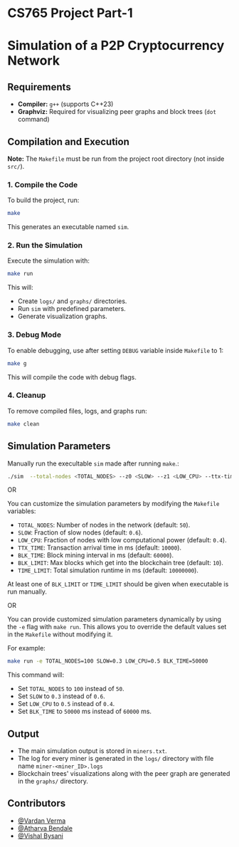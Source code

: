 # CS765 Project Part-1
# Simulation of a P2P Cryptocurrency Network

## Requirements

- **Compiler:** `g++` (supports C++23)
- **Graphviz:** Required for visualizing peer graphs and block trees (`dot` command)

## Compilation and Execution

**Note:** The `Makefile` must be run from the project root directory (not inside `src/`).

### 1. Compile the Code

To build the project, run:

```sh
make
```

This generates an executable named `sim`.

### 2. Run the Simulation

Execute the simulation with:

```sh
make run
```

This will:
- Create `logs/` and `graphs/` directories.
- Run `sim` with predefined parameters.
- Generate visualization graphs.

### 3. Debug Mode

To enable debugging, use after setting `DEBUG` variable inside `Makefile` to 1:

```sh
make g
```

This will compile the code with debug flags.

### 4. Cleanup

To remove compiled files, logs, and graphs run:

```sh
make clean
```

## Simulation Parameters
Manually run the execultable `sim` made after running `make`.:

```sh
./sim  --total-nodes <TOTAL_NODES> --z0 <SLOW> --z1 <LOW_CPU> --ttx-time <TTX_TIME> --blk-time <BLK_TIME> --blk-limit <BLK_LIMIT>
```

OR

You can customize the simulation parameters by modifying the `Makefile` variables:

- `TOTAL_NODES`: Number of nodes in the network (default: `50`).
- `SLOW`: Fraction of slow nodes (default: `0.6`).
- `LOW_CPU`: Fraction of nodes with low computational power (default: `0.4`).
- `TTX_TIME`: Transaction arrival time in ms (default: `10000`).
- `BLK_TIME`: Block mining interval in ms (default: `60000`).
- `BLK_LIMIT`: Max blocks which get into the blockchain tree (default: `10`).
- `TIME_LIMIT`: Total simulation runtime in ms (default: `10000000`).

At least one of `BLK_LIMIT` or `TIME_LIMIT` should be given when executable is run manually.

OR

You can provide customized simulation parameters dynamically by using the `-e` flag with `make run`. This allows you to override the default values set in the `Makefile` without modifying it.  

For example:  

```sh
make run -e TOTAL_NODES=100 SLOW=0.3 LOW_CPU=0.5 BLK_TIME=50000
```

This command will:  
- Set `TOTAL_NODES` to `100` instead of `50`.  
- Set `SLOW` to `0.3` instead of `0.6`.  
- Set `LOW_CPU` to `0.5` instead of `0.4`.  
- Set `BLK_TIME` to `50000` ms instead of `60000` ms.

## Output

- The main simulation output is stored in `miners.txt`.
- The log for every miner is generated in the `logs/` directory with file name `miner-<miner_ID>.logs`
- Blockchain trees' visualizations along with the peer graph are generated in the `graphs/` directory.


## Contributors

-   [@Vardan Verma](https://github.com/vardan-developer)
-   [@Atharva Bendale](https://github.com/AtharvaBendale)
-   [@Vishal Bysani](https://github.com/Vishal-Bysani) 